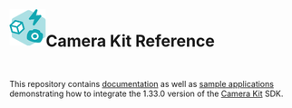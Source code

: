 <img align="left" width="64" height="64" src="docs/camerakit_icon.svg">

# Camera Kit Reference

</br>

This repository contains [documentation](./docs) as well as [sample applications](./samples) demonstrating how to integrate the 1.33.0 version of the [Camera Kit](https://kit.snapchat.com/camera-kit) SDK.
